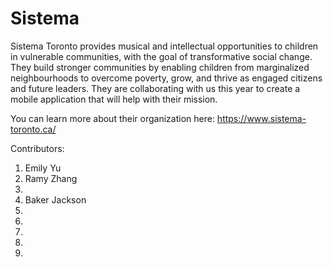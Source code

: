 # Sistema

Sistema Toronto provides musical and intellectual opportunities to children in vulnerable communities, with the goal of transformative social change. They build stronger communities by enabling children from marginalized neighbourhoods to overcome poverty, grow, and thrive as engaged citizens and future leaders. They are collaborating with us this year to create a mobile application that will help with their mission.

You can learn more about their organization here: https://www.sistema-toronto.ca/

Contributors:
1. Emily Yu
2. Ramy Zhang
3. 
4. Baker Jackson
5. 
6. 
7. 
8. 
9. 

